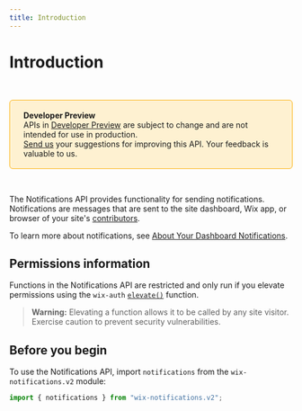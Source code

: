 ```yaml
---
title: Introduction
---
```

# Introduction

&nbsp;

<div style="background-color: #FEF1D1; padding: 18px 24px; border-radius: 6px; border: 1px solid #FDB10C; box-sizing: border-box; display: inline-block">
    <b>Developer Preview</b>
    <br/>
    <span>APIs in <a href="https://www.wix.com/velo/reference/api-overview/developer-preview">Developer Preview</a> are subject to change and are not intended for use in production.<br/><a href="mailto:velo-preview-feedback@wix.com">Send us</a> your suggestions for improving this API. Your feedback is valuable to us.</span>
</div>

&nbsp;

The Notifications API provides functionality for sending notifications. Notifications are messages that are sent to the site dashboard, Wix app, or browser of your site's [contributors](https://support.wix.com/en/article/roles-permissions-overview).

To learn more about notifications, see [About Your Dashboard Notifications](https://support.wix.com/en/article/about-your-dashboard-notifications).

## Permissions information

Functions in the Notifications API are restricted and only run if you elevate permissions using the `wix-auth` [`elevate()`](https://www.wix.com/velo/reference/wix-auth/elevate) function.

<blockquote class='warning'>
<p><strong>Warning:</strong> Elevating a function allows it to be called by any site visitor. Exercise caution to prevent security vulnerabilities.</p>
</blockquote>

## Before you begin

To use the Notifications API, import `notifications` from the `wix-notifications.v2` module:

```javascript
import { notifications } from "wix-notifications.v2";
```